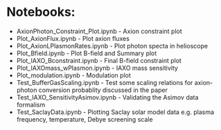 # Notebooks:

* AxionPhoton_Constraint_Plot.ipynb - Axion constraint plot
* Plot_AxionFlux.ipynb - Plot axion fluxes
* Plot_AxionLPlasmonRates.ipynb - Plot photon specta in helioscope
* Plot_Bfield.ipynb - Plot B-field and Summary plot
* Plot_IAXO_Bconstraint.ipynb - Final B-field constraint plot
* Plot_IAXOmass_wPlasmon.ipynb - IAXO mass sensitivity
* Plot_modulation.ipynb - Modulation plot
* Test_BufferGasScaling.ipynb - Test some scaling relations for axion-photon conversion probablity discussed in the paper
* Test_IAXO_SensitivityAsimov.ipynb - Validating the Asimov data formalism
* Test_SaclayData.ipynb - Plotting Saclay solar model data e.g. plasma frequency, temperature, Debye screening scale
